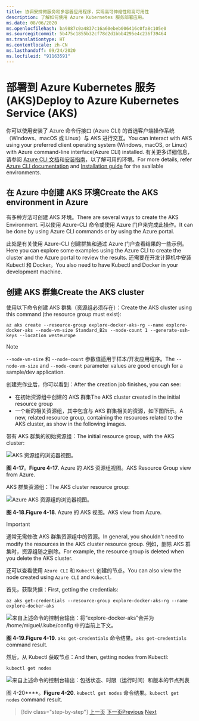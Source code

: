 ```yaml
---
title: 协调安排微服务和多容器应用程序，实现高可伸缩性和高可用性
description: 了解如何使用 Azure Kubernetes 服务部署应用。
ms.date: 08/06/2020
ms.openlocfilehash: ba9887c0a4837c16a60ebeb006416c0fa8c105e0
ms.sourcegitcommit: 5b475c1855b32cf78d2d1bbb4295e4c236f39464
ms.translationtype: HT
ms.contentlocale: zh-CN
ms.lasthandoff: 09/24/2020
ms.locfileid: "91163591"
---
```

# <a name="deploy-to-azure-kubernetes-service-aks"></a><span data-ttu-id="0b6ec-103">部署到 Azure Kubernetes 服务 (AKS)</span><span class="sxs-lookup"><span data-stu-id="0b6ec-103">Deploy to Azure Kubernetes Service (AKS)</span></span>

<span data-ttu-id="0b6ec-104">你可以使用安装了 Azure 命令行接口 (Azure CLI) 的首选客户端操作系统（Windows、macOS 或 Linux）与 AKS 进行交互。</span><span class="sxs-lookup"><span data-stu-id="0b6ec-104">You can interact with AKS using your preferred client operating system (Windows, macOS, or Linux) with Azure command-line interface(Azure CLI) installed.</span></span> <span data-ttu-id="0b6ec-105">有关更多详细信息，请参阅 [Azure CLI 文档](/cli/azure/?view=azure-cli-latest)和[安装指南](/cli/azure/install-azure-cli?view=azure-cli-latest)，以了解可用的环境。</span><span class="sxs-lookup"><span data-stu-id="0b6ec-105">For more details, refer [Azure CLI documentation](/cli/azure/?view=azure-cli-latest) and [Installation guide](/cli/azure/install-azure-cli?view=azure-cli-latest) for the available environments.</span></span>

## <a name="create-the-aks-environment-in-azure"></a><span data-ttu-id="0b6ec-106">在 Azure 中创建 AKS 环境</span><span class="sxs-lookup"><span data-stu-id="0b6ec-106">Create the AKS environment in Azure</span></span>

<span data-ttu-id="0b6ec-107">有多种方法可创建 AKS 环境。</span><span class="sxs-lookup"><span data-stu-id="0b6ec-107">There are several ways to create the AKS Environment.</span></span> <span data-ttu-id="0b6ec-108">可以使用 Azure-CLI 命令或使用 Azure 门户来完成此操作。</span><span class="sxs-lookup"><span data-stu-id="0b6ec-108">It can be done by using Azure CLI commands or by using the Azure portal.</span></span>

<span data-ttu-id="0b6ec-109">此处是有关使用 Azure-CLI 创建群集和通过 Azure 门户查看结果的一些示例。</span><span class="sxs-lookup"><span data-stu-id="0b6ec-109">Here you can explore some examples using the Azure CLI to create the cluster and the Azure portal to review the results.</span></span> <span data-ttu-id="0b6ec-110">还需要在开发计算机中安装 Kubectl 和 Docker。</span><span class="sxs-lookup"><span data-stu-id="0b6ec-110">You also need to have Kubectl and Docker in your development machine.</span></span>

## <a name="create-the-aks-cluster"></a><span data-ttu-id="0b6ec-111">创建 AKS 群集</span><span class="sxs-lookup"><span data-stu-id="0b6ec-111">Create the AKS cluster</span></span>

<span data-ttu-id="0b6ec-112">使用以下命令创建 AKS 群集（资源组必须存在）：</span><span class="sxs-lookup"><span data-stu-id="0b6ec-112">Create the AKS cluster using this command (the resource group must exist):</span></span>

```console
az aks create --resource-group explore-docker-aks-rg --name explore-docker-aks --node-vm-size Standard_B2s --node-count 1 --generate-ssh-keys --location westeurope
```

> [!NOTE]
> <span data-ttu-id="0b6ec-113">`--node-vm-size` 和 `--node-count` 参数值适用于样本/开发应用程序。</span><span class="sxs-lookup"><span data-stu-id="0b6ec-113">The `--node-vm-size` and `--node-count` parameter values are good enough for a sample/dev application.</span></span>

<span data-ttu-id="0b6ec-114">创建完作业后，你可以看到：</span><span class="sxs-lookup"><span data-stu-id="0b6ec-114">After the creation job finishes, you can see:</span></span>

- <span data-ttu-id="0b6ec-115">在初始资源组中创建的 AKS 群集</span><span class="sxs-lookup"><span data-stu-id="0b6ec-115">The AKS cluster created in the initial resource group</span></span>
- <span data-ttu-id="0b6ec-116">一个新的相关资源组，其中包含与 AKS 群集相关的资源，如下图所示。</span><span class="sxs-lookup"><span data-stu-id="0b6ec-116">A new, related resource group, containing the resources related to the AKS cluster, as show in the following images.</span></span>

<span data-ttu-id="0b6ec-117">带有 AKS 群集的初始资源组：</span><span class="sxs-lookup"><span data-stu-id="0b6ec-117">The initial resource group, with the AKS cluster:</span></span>

![AKS 资源组的浏览器视图。](media/deploy-azure-kubernetes-service/aks-cluster-view.png)

<span data-ttu-id="0b6ec-119">**图 4-17**。</span><span class="sxs-lookup"><span data-stu-id="0b6ec-119">**Figure 4-17**.</span></span> <span data-ttu-id="0b6ec-120">Azure 的 AKS 资源组视图。</span><span class="sxs-lookup"><span data-stu-id="0b6ec-120">AKS Resource Group view from Azure.</span></span>

<span data-ttu-id="0b6ec-121">AKS 群集资源组：</span><span class="sxs-lookup"><span data-stu-id="0b6ec-121">The AKS cluster resource group:</span></span>

![Azure AKS 资源组的浏览器视图。](media/deploy-azure-kubernetes-service/aks-resource-group-view.png)

<span data-ttu-id="0b6ec-123">**图 4-18**.</span><span class="sxs-lookup"><span data-stu-id="0b6ec-123">**Figure 4-18**.</span></span> <span data-ttu-id="0b6ec-124">Azure 的 AKS 视图。</span><span class="sxs-lookup"><span data-stu-id="0b6ec-124">AKS view from Azure.</span></span>

> [!IMPORTANT]
> <span data-ttu-id="0b6ec-125">通常无需修改 AKS 群集资源组中的资源。</span><span class="sxs-lookup"><span data-stu-id="0b6ec-125">In general, you shouldn't need to modify the resources in the AKS cluster resource group.</span></span> <span data-ttu-id="0b6ec-126">例如，删除 AKS 群集时，资源组随之删除。</span><span class="sxs-lookup"><span data-stu-id="0b6ec-126">For example, the resource group is deleted when you delete the AKS cluster.</span></span>

<span data-ttu-id="0b6ec-127">还可以查看使用 `Azure CLI` 和 `Kubectl` 创建的节点。</span><span class="sxs-lookup"><span data-stu-id="0b6ec-127">You can also view the node created using `Azure CLI` and `Kubectl`.</span></span>

<span data-ttu-id="0b6ec-128">首先，获取凭据：</span><span class="sxs-lookup"><span data-stu-id="0b6ec-128">First, getting the credentials:</span></span>

```console
az aks get-credentials --resource-group explore-docker-aks-rg --name explore-docker-aks
```

![来自上述命令的控制台输出：将“explore-docker-aks”合并为 /home/miguel/.kube/config 中的当前上下文。](media/deploy-azure-kubernetes-service/get-credentials-command-result.png)

<span data-ttu-id="0b6ec-130">**图 4-19**.</span><span class="sxs-lookup"><span data-stu-id="0b6ec-130">**Figure 4-19**.</span></span> <span data-ttu-id="0b6ec-131">`aks get-credentials` 命令结果。</span><span class="sxs-lookup"><span data-stu-id="0b6ec-131">`aks get-credentials` command result.</span></span>

<span data-ttu-id="0b6ec-132">然后，从 Kubectl 获取节点：</span><span class="sxs-lookup"><span data-stu-id="0b6ec-132">And then, getting nodes from Kubectl:</span></span>

```console
kubectl get nodes
```

![来自上述命令的控制台输出：包括状态、时限（运行时间）和版本的节点列表](media/deploy-azure-kubernetes-service/kubectl-get-nodes-command-result.png)

<span data-ttu-id="0b6ec-134">图 4-20\*\*\*\*。</span><span class="sxs-lookup"><span data-stu-id="0b6ec-134">**Figure 4-20**.</span></span> <span data-ttu-id="0b6ec-135">`kubectl get nodes` 命令结果。</span><span class="sxs-lookup"><span data-stu-id="0b6ec-135">`kubectl get nodes` command result.</span></span>

> [!div class="step-by-step"]
> <span data-ttu-id="0b6ec-136">[上一页](orchestrate-high-scalability-availability.md)
> [下一页](docker-apps-development-environment.md)</span><span class="sxs-lookup"><span data-stu-id="0b6ec-136">[Previous](orchestrate-high-scalability-availability.md)
[Next](docker-apps-development-environment.md)</span></span>
